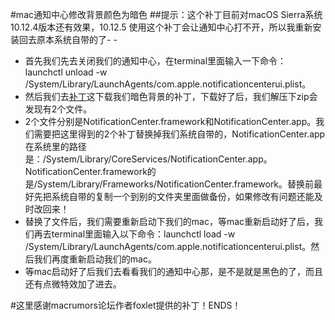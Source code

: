 #mac通知中心修改背景颜色为暗色
##提示：这个补丁目前对macOS Sierra系统 10.12.4版本还有效果，10.12.5 使用这个补丁会让通知中心打不开，所以我重新安装回去原本系统自带的了- - 
- 首先我们先去关闭我们的通知中心，在terminal里面输入一下命令：
launchctl unload -w /System/Library/LaunchAgents/com.apple.notificationcenterui.plist。
- 然后我们去<a href="http://fox.furcode.co/macos/DarkNotificationCenter-foxlet.zip" title="补丁">补丁</a>这下载我们暗色背景的补丁，下载好了后，我们解压下zip会发现有2个文件。
- 2个文件分别是NotificationCenter.framework和NotificationCenter.app。我们需要把这里得到的2个补丁替换掉我们系统自带的，NotificationCenter.app在系统里的路径是：/System/Library/CoreServices/NotificationCenter.app。NotificationCenter.framework的是/System/Library/Frameworks/NotificationCenter.framework。替换前最好先把系统自带的复制一个到别的文件夹里面做备份，如果修改有问题还能及时改回来！
- 替换了文件后，我们需要重新启动下我们的mac，等mac重新启动好了后，我们再去terminal里面输入以下命令：launchctl load -w /System/Library/LaunchAgents/com.apple.notificationcenterui.plist。然后我们再度重新启动我们的mac。
- 等mac启动好了后我们去看看我们的通知中心那，是不是就是黑色的了，而且还有点微特效加了进去。

#这里感谢macrumors论坛作者foxlet提供的补丁！ENDS！

